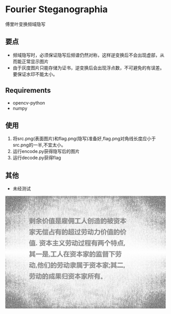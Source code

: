 # Fourier Steganographia

傅里叶变换频域隐写

## 要点

- 频域隐写时，必须保证隐写后频谱仍然对称，这样逆变换后不会出现虚部，从而能正常显示图片
- 由于灰度图片只能存储为证书，逆变换后会出现浮点数，不可避免的有误差。要保证水印不能太小。

## Requirements

- opencv-python
- numpy 

## 使用

1. 将src.png(表面图片)和flag.png(隐写)准备好,flag.png对角线长度应小于src.png的一半,不宜太小。
2. 运行encode.py获得隐写后的图片
3. 运行decode.py获得flag

## 其他

- 未经测试

![Demo](./example/question.png)
